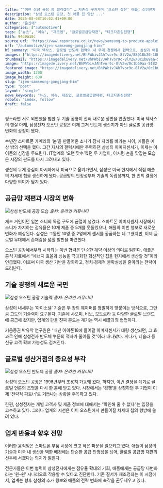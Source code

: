 ```yaml
---
title: "“이젠 삼성 공장 힘 빌리겠다” … 자존심 구겨가며 ‘오스틴 찾은’ 애플, 삼성전자 기술력 다시 한번 확인했다"
description: "삼성 오스틴 공장, 첫 애플 칩 양산 ..."
date: 2025-08-08T10:02:41+09:00
author: "윤신애"
categories: ["automotive"]
tags: ["뉴스", "이슈", "제조업", "글로벌공급망재편", "테크자존심전쟁"]
hash: 94d9a18c
source_url: "https://www.reportera.co.kr/news/samsung-to-produce-apples-chip/"
url: "/automotive/ijen-samseong-gongjang-him/"
h5_summary: "미국 텍사스, 글로벌 반도체 협력의 새 무대 경쟁에서 협력으로, 삼성과 애플의 전략 변화"
images: ["https://imagedelivery.net/BhPWbivJAhTvor9c-8lV2w/88918b20-18be-4d96-7452-ca37bc1b9f00/public", "https://imagedelivery.net/BhPWbivJAhTvor9c-8lV2w/d68c38ae-7ae7-445c-bacb-7c8514cc1d00/public", "https://imagedelivery.net/BhPWbivJAhTvor9c-8lV2w/0c1b69aa-5182-435f-4d92-1f97d1b91a00/public", "https://imagedelivery.net/BhPWbivJAhTvor9c-8lV2w/651f6264-82b8-4925-207a-6dd86f057b00/public"]
thumbnail: "https://imagedelivery.net/BhPWbivJAhTvor9c-8lV2w/0c1b69aa-5182-435f-4d92-1f97d1b91a00/public"
image: "https://imagedelivery.net/BhPWbivJAhTvor9c-8lV2w/0c1b69aa-5182-435f-4d92-1f97d1b91a00/public"
featured_image: "https://imagedelivery.net/BhPWbivJAhTvor9c-8lV2w/0c1b69aa-5182-435f-4d92-1f97d1b91a00/public"
image_width: 1200
image_height: 630
slug: "ijen-samseong-gongjang-him"
type: "post"
layout: "single"
news_keywords: "뉴스, 이슈, 제조업, 글로벌공급망재편, 테크자존심전쟁"
robots: "index, follow"
draft: false
---
```


평소라면 서로 외면했을 법한 두 기술 공룡이 전혀 새로운 장면을 연출했다. 미국 텍사스의 햇살 아래, 삼성전자 오스틴 공장은 이제 그저 반도체 생산지가 아닌 글로벌 공급망 변화의 상징이 됐다.

수년간 스마트폰 카메라의 ‘눈’을 만들어온 소니가 잠시 자리를 비키는 사이, 애플은 예상 밖의 선택을 했다. 그간 자사의 갤럭시에만 주력하던 삼성의 이미지센서가, 이제는 아이폰의 심장을 두드린다. IT업계의 ‘오랜 맞수’였던 두 기업이, 이처럼 손을 맞잡는 모습은 시장의 판도를 다시 그려내고 있다.

생산의 무게 중심이 아시아에서 미국으로 옮겨가면서, 삼성은 미국 현지에서 직접 애플의 차세대 칩을 생산하게 됐다. 공급망의 안정성부터 기술의 독립성까지, 한 번의 결정에 다양한 의미가 담겨 있다.

## 공급망 재편과 시장의 변화

![삼성 반도체 공장 모습](https://imagedelivery.net/BhPWbivJAhTvor9c-8lV2w/651f6264-82b8-4925-207a-6dd86f057b00/public)
*출처: 온라인 커뮤니티*


제조 거인이던 일본 소니의 독점 구도에 균열이 생겼다. 스마트폰 이미지센서 시장에서 소니가 차지하는 점유율은 10개 제품 중 5개를 웃돌았으나, 애플의 이번 행보로 새로운 변화가 예상된다. 삼성은 그동안 10명 중 2명에게 센서를 공급하는 데 그쳤지만, 이제 글로벌 무대에서 존재감을 넓힐 발판을 마련했다.

오스틴 공장에서부터 시작되는 이번 협력은 단순한 계약 이상의 의미로 읽힌다. 애플은 공식 자료에서 “에너지 효율과 성능을 극대화한 혁신적인 칩을 현지에서 생산할 것”이라 언급했다. 이로써 미국 생산 기반을 강화하고, 정치·경제적 불확실성을 줄이려는 전략이 드러난다.

## 기술 경쟁의 새로운 국면

![삼성 오스틴 공장 기술력](https://imagedelivery.net/BhPWbivJAhTvor9c-8lV2w/88918b20-18be-4d96-7452-ca37bc1b9f00/public)
*출처: 온라인 커뮤니티*


삼성이 내세우는 ‘아이소셀’ 기술은 두 장의 웨이퍼를 정밀하게 맞붙이는 방식으로, 그만큼 고도의 기술력이 요구된다. 기존에 샤오미, 비보, 모토로라 등 다양한 글로벌 브랜드에 공급해 왔지만, 업계의 판을 진짜 흔드는 계기는 역시 애플과의 협업이다.

키움증권 박유악 연구원은 “내년 아이폰18에 들어갈 이미지센서가 대량 생산되면, 그 효과로 인해 삼성전자 반도체 부문의 적자가 줄어들 것”이라 내다봤다. 게다가, 테슬라 등 신규 고객 확보 가능성도 점쳐진다.

## 글로벌 생산거점의 중요성 부각

![삼성 오스틴 반도체 공장](https://imagedelivery.net/BhPWbivJAhTvor9c-8lV2w/d68c38ae-7ae7-445c-bacb-7c8514cc1d00/public)
*출처: 온라인 커뮤니티*


삼성의 오스틴 공장은 1998년부터 조용히 가동돼 왔다. 하지만, 이번 결정을 계기로 글로벌 언론의 조명을 다시 한 몸에 받고 있다. 시장에서는 ‘경쟁’을 상징하던 두 기업이 이제 ‘전략적 파트너’로 거듭나는 상황을 주목하고 있다.

한편, 삼성전자는 개별 고객사 및 제품 정보에 대해서는 “확인해 줄 수 없다”는 입장을 고수하고 있다. 그러나 업계의 시선은 이미 오스틴에서 만들어질 차세대 칩의 향방에 쏠려 있다.

## 업계 반응과 향후 전망

이러한 움직임은 스마트폰 부품 시장에 크고 작은 파문을 일으키고 있다. 애플이 삼성의 기술과 미국 내 생산을 택한 배경에는 단순한 공급 안정성을 넘어, 글로벌 공급망 재편의 선두에 서겠다는 의지가 읽힌다.

전문가들은 이번 협력이 삼성전자에게는 점유율 확대의 기회, 애플에게는 공급망 다변화라는 ‘윈-윈’ 시나리오로 작용할 수 있다고 진단한다. 기존 질서가 재조정되는 이 시점에서, 업계는 향후 삼성의 추가 행보와 애플의 전략 변화에 촉각을 곤두세우고 있다.
